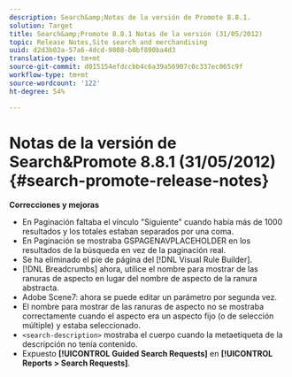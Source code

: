 ```yaml
---
description: Search&amp;Notas de la versión de Promote 8.8.1.
solution: Target
title: Search&amp;Promote 8.8.1 Notas de la versión (31/05/2012)
topic: Release Notes,Site search and merchandising
uuid: d2d3b02a-57a6-4dcd-9808-b0bf890ba4d3
translation-type: tm+mt
source-git-commit: d015154efdccbb4c6a39a56907c0c337ec065c9f
workflow-type: tm+mt
source-wordcount: '122'
ht-degree: 54%

---
```



# Notas de la versión de Search&amp;Promote 8.8.1 (31/05/2012){#search-promote-release-notes}

**Correcciones y mejoras**

* En Paginación faltaba el vínculo &quot;Siguiente&quot; cuando había más de 1000 resultados y los totales estaban separados por una coma.
* En Paginación se mostraba GSPAGENAVPLACEHOLDER en los resultados de la búsqueda en vez de la paginación real.
* Se ha eliminado el pie de página del [!DNL Visual Rule Builder].
* [!DNL Breadcrumbs] ahora, utilice el nombre para mostrar de las ranuras de aspecto en lugar del nombre de aspecto de la ranura abstracta.
* Adobe Scene7: ahora se puede editar un parámetro por segunda vez.
* El nombre para mostrar de las ranuras de aspecto no se mostraba correctamente cuando el aspecto era un aspecto fijo (o de selección múltiple) y estaba seleccionado.
* `<search-description>` mostraba el cuerpo cuando la metaetiqueta de la descripción no tenía contenido.
* Expuesto **[!UICONTROL Guided Search Requests]** en **[!UICONTROL Reports > Search Requests]**.

